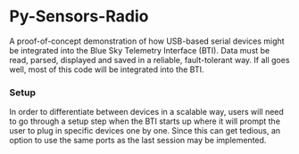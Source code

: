 # Py-Sensors-Radio
A proof-of-concept demonstration of how USB-based serial devices might be integrated into the Blue Sky Telemetry Interface (BTI). Data must be read, parsed, displayed and saved in a reliable, fault-tolerant way. If all goes well, most of this code will be integrated into the BTI.

### Setup
In order to differentiate between devices in a scalable way, users will need to go through a setup step when the BTI starts up where it will prompt the user to plug in specific devices one by one. Since this can get tedious, an option to use the same ports as the last session may be implemented.
